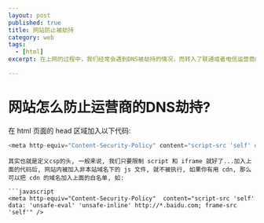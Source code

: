 ```yaml
---
layout: post
published: true
title: 网站防止被劫持
category: web
tags: 
  - [html]
excerpt: 在上网的过程中，我们经常会遇到DNS被劫持的情况，而转入了联通或者电信运营商的广告导航网站，有些地区的ISP做了DNS劫持

---
```



# 网站怎么防止运营商的DNS劫持?

在 html 页面的 head 区域加入以下代码:

```javascript
<meta http-equiv="Content-Security-Policy" content="script-src 'self' data: 'unsafe-eval' 'unsafe-inline'; frame-src 'self'" />

```

```
其实也就是定义csp的头, 一般来说, 我们只要限制 script 和 iframe 就好了...加入上面的代码后, 网站内被加入非本站域名下的 js 文件, 就不被执行, 如果你有用 cdn, 那么可以把 cdn 的域名加入上面的白名单, 如:

```javascript
<meta http-equiv="Content-Security-Policy"  content="script-src 'self' data: 'unsafe-eval' 'unsafe-inline' http://*.baidu.com; frame-src 'self'" />

```



